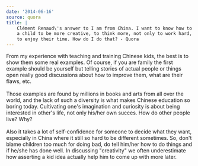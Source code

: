 ```yaml
---
date: '2014-06-16'
source: quora
title: |
    Clément Renaud\'s answer to I am from China. I want to know how to teach
    a child to be more creative, to think more, not only to work hard, but
    to enjoy their time. How do I do that? - Quora
---
```


From my experience with teaching and training Chinese kids, the best is
to show them some real examples. Of course, if you are family the first
example should be yourself but telling stories of actual people or
things open really good discussions about how to improve them, what are
their flaws, etc.\
\
Those examples are found by millions in books and arts from all over the
world, and the lack of such a diversity is what makes Chinese education
so boring today. Cultivating one\'s imagination and curiosity is about
being interested in other\'s life, not only his/her own succes. How do
other people live? Why?\
\
Also it takes a lot of self-confidence for someone to decide what they
want, especially in China where it still so hard to be different
sometimes. So, don\'t blame children too much for doing bad, do tell
him/her how to do things and if he/she has done well. In discussing
\"creativity\" we often underestimate how asserting a kid idea actually
help him to come up with more later.
